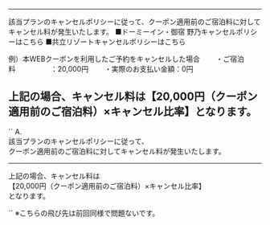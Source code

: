------
該当プランのキャンセルポリシーに従って、クーポン適用前のご宿泊料に対してキャンセル料が発生いたします。
■ドーミーイン・御宿 野乃キャンセルポリシーはこちら
■共立リゾートキャンセルポリシーはこちら

例）本WEBクーポンを利用したご予約をキャンセルした場合
　　・ご宿泊料　　　　　：20,000円
　　・実際のお支払い金額：0円

上記の場合、キャンセル料は【20,000円（クーポン適用前のご宿泊料）×キャンセル比率】となります。
------


``
A.  
該当プランのキャンセルポリシーに従って、  
クーポン適用前のご宿泊料に対してキャンセル料が発生いたします。

-----------

上記の場合、キャンセル料は  
【20,000円（クーポン適用前のご宿泊料）×キャンセル比率】  
となります。

``
※こちらの飛び先は前回同様で問題ないです。

